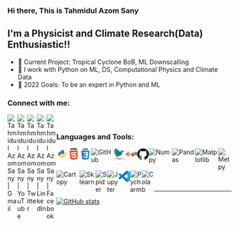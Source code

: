 ### Hi there, This is Tahmidul Azom Sany

## I'm a Physicist and Climate Research(Data) Enthusiastic!!
- 🔭 Current Project: Tropical Cyclone BoB, ML Downscalling
- 🔭 I work with Python on ML, DS, Computational Physics and Climate Data
- 🥅 2022 Goals: To be an expert in Python and ML 


### Connect with me:
[<img align="left" alt="Tahmidul Azom Sany | Gmail" width="22px" src="https://cdn.jsdelivr.net/npm/simple-icons@3.13.0/icons/gmail.svg" />][email1]
[<img align="left" alt="Tahmidul Azom Sany | YouTube" width="22px" src="https://cdn.jsdelivr.net/npm/simple-icons@v3/icons/youtube.svg" />][youtube]
[<img align="left" alt="Tahmidul Azom Sany | Twitter" width="22px" src="https://cdn.jsdelivr.net/npm/simple-icons@v3/icons/twitter.svg" />][twitter]
[<img align="left" alt="Tahmidul Azom Sany | LinkedIn" width="22px" src="https://cdn.jsdelivr.net/npm/simple-icons@v3/icons/linkedin.svg" />][linkedin]
[<img align="left" alt="Tahmidul Azom Sany | Facebook" width="22px" src="https://cdn.jsdelivr.net/npm/simple-icons@3.13.0/icons/facebook.svg" />][facebook]

<br /> 

### Languages and Tools:

[<img align="left" alt="Python" width="26px" src="https://raw.githubusercontent.com/github/explore/80688e429a7d4ef2fca1e82350fe8e3517d3494d/topics/python/python.png" />][github]
[<img align="left" alt="HTML5" width="26px" src="https://raw.githubusercontent.com/github/explore/80688e429a7d4ef2fca1e82350fe8e3517d3494d/topics/html/html.png" />][github]
[<img align="left" alt="CSS3" width="26px" src="https://raw.githubusercontent.com/github/explore/80688e429a7d4ef2fca1e82350fe8e3517d3494d/topics/css/css.png" />][github]
[<img align="left" alt="GitHub" width="52px" src="https://www.tensorflow.org/resources/images/tf-logo-card-16x9.png" />][github]
[<img align="left" alt="CSS3" width="26px" src="https://raw.githubusercontent.com/github/explore/80688e429a7d4ef2fca1e82350fe8e3517d3494d/topics/latex/latex.png" />][github]
[<img align="left" alt="Git" width="26px" src="https://raw.githubusercontent.com/github/explore/80688e429a7d4ef2fca1e82350fe8e3517d3494d/topics/git/git.png" />][github]
[<img align="left" alt="GitHub" width="26px" src="https://raw.githubusercontent.com/github/explore/78df643247d429f6cc873026c0622819ad797942/topics/github/github.png" />][github]
[<img align="left" alt="Numpy" width="52px" src="https://encrypted-tbn0.gstatic.com/images?q=tbn:ANd9GcRvr0kYCmqg-rel951vTDzxFO1AGNqWuRdivay0YTm24puJHicWgiLs1s0jQOKjnRRGsXw&usqp=CAU" />][github]
[<img align="left" alt="Pandas" width="52px" src="https://upload.wikimedia.org/wikipedia/commons/thumb/e/ed/Pandas_logo.svg/300px-Pandas_logo.svg.png" />][github]
[<img align="left" alt="Matplotlib" width="52px" src="https://matplotlib.org/_static/logo2_compressed.svg" />][github]
[<img align="left" alt="Metpy" width="26px" src="https://pbs.twimg.com/profile_images/841437284767539200/SqjqHdLv_400x400.jpg" />][github]
[<img align="left" alt="Cartopy" width="52px" src="https://scitools.org.uk/cartopy/docs/v0.16/_images/sphx_glr_logo_001.png" />][github]
[<img align="left" alt="Sklearn" width="36px" src="https://upload.wikimedia.org/wikipedia/commons/thumb/0/05/Scikit_learn_logo_small.svg/2560px-Scikit_learn_logo_small.svg.png" />][github]
<br />
<br />
[<img align="left" alt="Spider" width="26px" src="https://upload.wikimedia.org/wikipedia/commons/thumb/7/7e/Spyder_logo.svg/1200px-Spyder_logo.svg.png" />][github]
[<img align="left" alt="Jupyter" width="26px" src="https://pbs.twimg.com/profile_images/954072623410917376/fGBUdNf__400x400.jpg" />][github]
[<img align="left" alt="Visual Studio Code" width="26px" src="https://raw.githubusercontent.com/github/explore/80688e429a7d4ef2fca1e82350fe8e3517d3494d/topics/visual-studio-code/visual-studio-code.png" />][github]
[<img align="left" alt="Pycharm" width="26px" src="https://upload.wikimedia.org/wikipedia/commons/thumb/1/1d/PyCharm_Icon.svg/1200px-PyCharm_Icon.svg.png" />][github]
[<img align="left" alt="Colab" width="28px" src="https://colab.research.google.com/img/colab_favicon_256px.png" />][github]

<br />
<br />

---

[![GitHub stats](https://github-readme-stats.vercel.app/api?username=tasanyphy01773)](https://github.com/anuraghazra/github-readme-stats)




[twitter]: https://twitter.com/AzomSany
[youtube]: https://www.youtube.com/c/TahmidulAzomSany
[linkedin]: https://www.linkedin.com/in/tasanyphy01773/
[email1]: tasanyphy01773@gmail.com
[email2]: tahmidulazomsany@gmail.com
[facebook]: https://www.facebook.com/tasanyphy01773
[github]: https://github.com/tasanyphy01773



